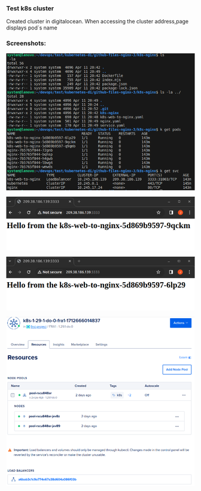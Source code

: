 ### Test k8s cluster 
Created cluster in digitalocean. When accessing the cluster address,page displays pod`s name

### Screenshots:
<p align="center">
  <img src="https://github.com/vladislavkim10/image/blob/main/task3.png" alt="Screenshot"/>
</p>

<p align="center">
  <img src="https://github.com/vladislavkim10/image/blob/main/task3-2.png" alt="Screenshot"/>
</p>

<p align="center">
  <img src="https://github.com/vladislavkim10/image/blob/main/task3-3.png" alt="Screenshot"/>
</p>

<p align="center">
  <img src="https://github.com/vladislavkim10/image/blob/main/task3-4.png" alt="Screenshot"/>
</p>

